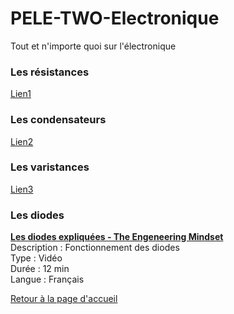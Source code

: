 # PELE-TWO-Electronique
Tout et n'importe quoi sur l'électronique

### Les résistances
[Lien1](url)

### Les condensateurs
[Lien2](url)

### Les varistances
[Lien3](url)

### Les diodes
[<b>Les diodes expliquées - The Engeneering Mindset</b>](https://www.youtube.com/watch?v=hmsbOZJKOV0)<br>
Description : Fonctionnement des diodes<br>
Type : Vidéo<br>
Durée : 12 min<br>
Langue : Français<br>

[Retour à la page d'accueil](https://bkovsky.github.io/PELE-TWO/)

